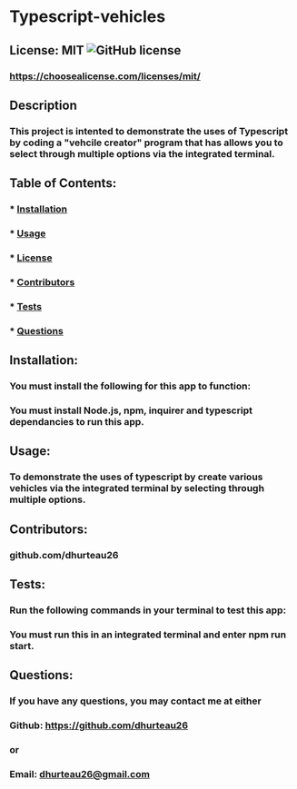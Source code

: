 # Typescript-vehicles

  ## License: MIT  ![GitHub license](https://img.shields.io/github/license/Naereen/StrapDown.js.svg)
  ### https://choosealicense.com/licenses/mit/

  ## Description
  ### This project is intented to demonstrate the uses of Typescript by coding a "vehcile creator" program that has allows you to select through multiple options via the integrated terminal.
  
  ## Table of Contents:
  ###  * [Installation](#installation)
  ###  * [Usage](#usage)
  ###  * [License](#license)
  ###  * [Contributors](#contributors)
  ###  * [Tests](#tests)
  ###  * [Questions](#questions)

  ## Installation:
  ### You must install the following for this app to function:
  ### You must install Node.js, npm, inquirer and typescript dependancies to run this app.

  ## Usage:
  ### To demonstrate the uses of typescript by create various vehicles via the integrated terminal by selecting through multiple options.

  ## Contributors:
  ### github.com/dhurteau26

  ## Tests:
  ### Run the following commands in your terminal to test this app:
  ### You must run this in an integrated terminal and enter npm run start.
  ### 

  ## Questions:
  ### If you have any questions, you may contact me at either
  ### Github: https://github.com/dhurteau26
  ### or
  ### Email: dhurteau26@gmail.com